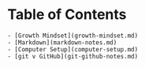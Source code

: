 # Table of Contents
    - [Growth Mindset](growth-mindset.md)
    - [Markdown](markdown-notes.md)
    - [Computer Setup](computer-setup.md)
    - [git v GitHub](git-github-notes.md)

